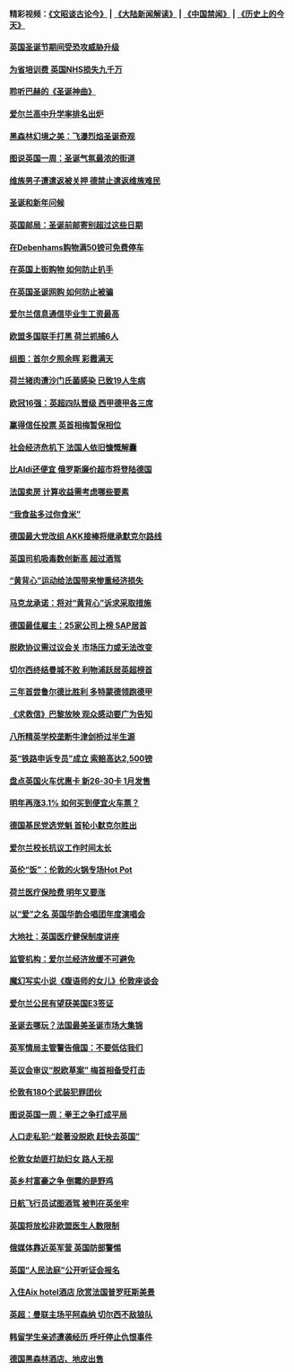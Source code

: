 #### 精彩视频：[《文昭谈古论今》](https://github.com/gfw-breaker/wenzhao/blob/master/README.md?t=12150631) | [《大陆新闻解读》](https://github.com/gfw-breaker/ntdtv-comedy/blob/master/README.md?t=12150631) | [《中国禁闻》](https://github.com/gfw-breaker/ntdtv-news/blob/master/README.md?t=12150631) | [《历史上的今天》](https://github.com/gfw-breaker/today-in-history/blob/master/README.md?t=12150631) 

#### [英国圣诞节期间受恐攻威胁升级](../pages/nsc974/n10911486.md?t=12150631) 

#### [为省培训费  英国NHS损失九千万](../pages/nsc974/n10911478.md?t=12150631) 

#### [聆听巴赫的《圣诞神曲》](../pages/nsc974/n10910868.md?t=12150631) 

#### [爱尔兰高中升学率排名出炉](../pages/nsc974/n10910761.md?t=12150631) 

#### [黑森林幻境之美：飞瀑烈焰圣诞奇观](../pages/nsc974/n10909442.md?t=12150631) 

#### [图说英国一周：圣诞气氛最浓的街道](../pages/nsc974/n10909173.md?t=12150631) 

#### [维族男子遭遣返被关押 德禁止遣返维族难民](../pages/nsc974/n10908943.md?t=12150631) 

#### [圣诞和新年问候](../pages/nsc974/n10909160.md?t=12150631) 

#### [英国邮局：圣诞前邮寄别超过这些日期](../pages/nsc974/n10909151.md?t=12150631) 

#### [在Debenhams购物满50镑可免费停车](../pages/nsc974/n10909136.md?t=12150631) 

#### [在英国上街购物 如何防止扒手](../pages/nsc974/n10909106.md?t=12150631) 

#### [在英国圣诞网购 如何防止被骗](../pages/nsc974/n10909085.md?t=12150631) 

#### [爱尔兰信息通信毕业生工资最高](../pages/nsc974/n10908531.md?t=12150631) 

#### [欧盟多国联手打黑 荷兰抓捕6人](../pages/nsc974/n10908389.md?t=12150631) 

#### [组图：首尔夕照余晖 彩霞满天](../pages/nsc974/n10908293.md?t=12150631) 

#### [荷兰猪肉遭沙门氏菌感染 已致19人生病](../pages/nsc974/n10908299.md?t=12150631) 

#### [欧冠16强：英超四队晋级 西甲德甲各三席](../pages/nsc974/n10907296.md?t=12150631) 

#### [赢得信任投票 英首相梅暂保相位](../pages/nsc974/n10907229.md?t=12150631) 

#### [社会经济危机下 法国人依旧慷慨解囊](../pages/nsc974/n10906090.md?t=12150631) 

#### [比Aldi还便宜 俄罗斯廉价超市将登陆德国](../pages/nsc974/n10905994.md?t=12150631) 

#### [法国卖房 计算收益需考虑哪些要素](../pages/nsc974/n10906125.md?t=12150631) 

#### [“我食盐多过你食米”](../pages/nsc974/n10905976.md?t=12150631) 

#### [德国最大党改组 AKK接棒将继承默克尔路线](../pages/nsc974/n10904680.md?t=12150631) 

#### [英国司机吸毒数创新高 超过酒驾](../pages/nsc974/n10904490.md?t=12150631) 

#### [“黄背心”运动给法国带来惨重经济损失](../pages/nsc974/n10904100.md?t=12150631) 

#### [马克龙承诺：将对“黄背心”诉求采取措施](../pages/nsc974/n10904057.md?t=12150631) 

#### [德国最佳雇主：25家公司上榜 SAP居首](../pages/nsc974/n10903789.md?t=12150631) 

#### [脱欧协议需过议会关 市场压力或无法改变](../pages/nsc974/n10901979.md?t=12150631) 

#### [切尔西终结曼城不败 利物浦跃居英超榜首](../pages/nsc974/n10900582.md?t=12150631) 

#### [三年首尝鲁尔德比胜利 多特蒙德领跑德甲](../pages/nsc974/n10900592.md?t=12150631) 

#### [《求救信》巴黎放映 观众感动要广为告知](../pages/nsc974/n10900019.md?t=12150631) 

#### [八所精英学校垄断牛津剑桥过半生源](../pages/nsc974/n10899861.md?t=12150631) 

#### [英“铁路申诉专员”成立 索赔高达2,500镑](../pages/nsc974/n10899001.md?t=12150631) 

#### [盘点英国火车优惠卡 新26-30卡 1月发售](../pages/nsc974/n10898992.md?t=12150631) 

#### [明年再涨3.1%   如何买到便宜火车票？](../pages/nsc974/n10898985.md?t=12150631) 

#### [德国基民党选党魁 首轮小默克尔胜出](../pages/nsc974/n10897678.md?t=12150631) 

#### [爱尔兰校长抗议工作时间太长](../pages/nsc974/n10897164.md?t=12150631) 

#### [英伦“饭”：伦敦的火锅专场Hot Pot](../pages/nsc974/n10897146.md?t=12150631) 

#### [荷兰医疗保险费 明年又要涨](../pages/nsc974/n10897113.md?t=12150631) 

#### [以“爱”之名 英国华韵合唱团年度演唱会](../pages/nsc974/n10897132.md?t=12150631) 

#### [大地社：英国医疗健保制度讲座](../pages/nsc974/n10897109.md?t=12150631) 

#### [监管机构：爱尔兰经济放缓不可避免](../pages/nsc974/n10897047.md?t=12150631) 

#### [魔幻写实小说《腹语师的女儿》伦敦座谈会](../pages/nsc974/n10897070.md?t=12150631) 

#### [爱尔兰公民有望获美国E3签证](../pages/nsc974/n10896956.md?t=12150631) 

#### [圣诞去哪玩？法国最美圣诞市场大集锦](../pages/nsc974/n10895365.md?t=12150631) 

#### [英军情局主管警告俄国：不要低估我们](../pages/nsc974/n10895238.md?t=12150631) 

#### [英议会审议“脱欧草案” 梅首相备受打击](../pages/nsc974/n10895260.md?t=12150631) 

#### [伦敦有180个武装犯罪团伙](../pages/nsc974/n10895487.md?t=12150631) 

#### [图说英国一周：拳王之争打成平局](../pages/nsc974/n10895330.md?t=12150631) 

#### [人口走私犯:“趁著没脱欧 赶快去英国”](../pages/nsc974/n10895316.md?t=12150631) 

#### [伦敦女劫匪打劫妇女 路人无视](../pages/nsc974/n10895309.md?t=12150631) 

#### [英乡村富豪之争  倒霉的是野鸡](../pages/nsc974/n10895305.md?t=12150631) 

#### [日航飞行员试图酒驾  被判在英坐牢](../pages/nsc974/n10895291.md?t=12150631) 

#### [英国将放松非欧盟医生人数限制](../pages/nsc974/n10895286.md?t=12150631) 

#### [俄媒体靠近英军营 英国防部警惕](../pages/nsc974/n10895265.md?t=12150631) 

#### [英国“人民法庭”公开听证会报名](../pages/nsc974/n10895219.md?t=12150631) 

#### [入住Aix hotel酒店 欣赏法国普罗旺斯美景](../pages/nsc974/n10894800.md?t=12150631) 

#### [英超：曼联主场平阿森纳 切尔西不敌狼队](../pages/nsc974/n10893786.md?t=12150631) 

#### [韩留学生亲述遭袭经历 呼吁停止仇恨事件](../pages/nsc974/n10893538.md?t=12150631) 

#### [德国黑森林酒店、地皮出售](../pages/nsc974/n10893286.md?t=12150631) 

